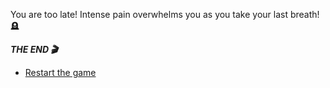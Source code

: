 You are too late! Intense pain overwhelms you as you take your last breath! 🪦

 ***THE END 🎬***

- [Restart the game](../begin-journey.md)
